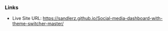 ### Links

- Live Site URL: https://sandlerz.github.io/Social-media-dashboard-with-theme-switcher-master/
